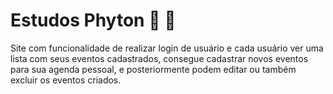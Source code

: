 # Estudos Phyton :calendar: :date:
Site com funcionalidade de realizar login de usuário e cada usuário ver uma lista com seus eventos cadastrados, consegue cadastrar novos eventos para sua agenda pessoal, e posteriormente podem editar ou também excluir os eventos criados.
